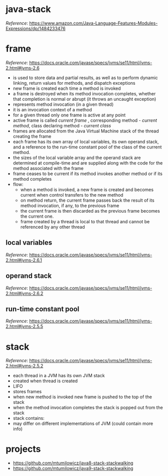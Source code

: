 # java-stack

_Reference_: https://www.amazon.com/Java-Language-Features-Modules-Expressions/dp/1484233476

# frame
_Reference_: https://docs.oracle.com/javase/specs/jvms/se11/html/jvms-2.html#jvms-2.6

* is used to store data and partial results, as well as to perform dynamic linking, 
return values for methods, and dispatch exceptions
* new frame is created each time a method is invoked
* a frame is destroyed when its method invocation completes, whether that completion is normal or abrupt 
(it throws an uncaught exception)
* represents method invocation (in a given thread)
* it is an invocation context of a method
* for a given thread only one frame is active at any point
* active frame is called _current frame_ , corresponding method - _current method_, class declaring method - 
_current class_ 
* frames are allocated from the Java Virtual Machine stack of the thread creating the frame
* each frame has its own array of local variables, its own operand stack, and a reference 
to the run-time constant pool of the class of the current method.
* the sizes of the local variable array and the operand stack are determined at compile-time and are 
supplied along with the code for the method associated with the frame
* frame ceases to be current if its method invokes another method or if its method completes
* flow: 
    * when a method is invoked, a new frame is created and becomes current when control transfers to the new method
    * on method return, the current frame passes back the result of its method invocation, if any, to the previous frame
    * the current frame is then discarded as the previous frame becomes the current one.
    * frame created by a thread is local to that thread and cannot be referenced by any other thread
    
## local variables
_Reference_: https://docs.oracle.com/javase/specs/jvms/se11/html/jvms-2.html#jvms-2.6.1

## operand stack
_Reference_: https://docs.oracle.com/javase/specs/jvms/se11/html/jvms-2.html#jvms-2.6.2

## run-time constant pool
_Reference_: https://docs.oracle.com/javase/specs/jvms/se11/html/jvms-2.html#jvms-2.5.5

# stack
_Reference_: https://docs.oracle.com/javase/specs/jvms/se11/html/jvms-2.html#jvms-2.5.2

* each thread in a JVM has its own JVM stack
* created when thread is created
* LIFO
* stores frames
* when new method is invoked new frame is pushed to the top of the stack
* when the method invocation completes the stack is popped out from the stack
* stack contains: 
* may differ on different implementations of JVM (could contain more info)

# projects
* https://github.com/mtumilowicz/java8-stack-stackwalking
* https://github.com/mtumilowicz/java9-stack-stackwalking